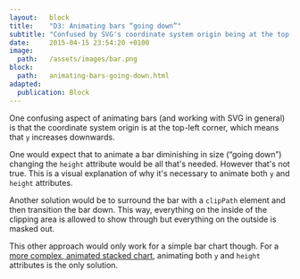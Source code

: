```yaml
---
layout:   block
title:    "D3: Animating bars “going down”"
subtitle: "Confused by SVG's coordinate system origin being at the top-left corner?"
date:     2015-04-15 23:54:20 +0100
image:
  path:   /assets/images/bar.png
block:
  path:   animating-bars-going-down.html
adapted:
  publication: Block
---
```

One confusing aspect of animating bars (and working with SVG in general) is that the coordinate system origin is at the top-left corner, which means that `y` increases downwards.

One would expect that to animate a bar diminishing in size (“going down”) changing the `height` attribute would be all that's needed. However that's not true. This is a visual explanation of why it's necessary to animate both `y` and `height` attributes.

Another solution would be to surround the bar with a `clipPath` element and then transition the bar down. This way, everything on the inside of the clipping area is allowed to show through but everything on the outside is masked out.

This other approach would only work for a simple bar chart though. For a [more complex, animated stacked chart][1], animating both `y` and `height` attributes is the only solution.

[1]: https://bl.ocks.org/guilhermesimoes/8913c15adf7dd2cab53a
